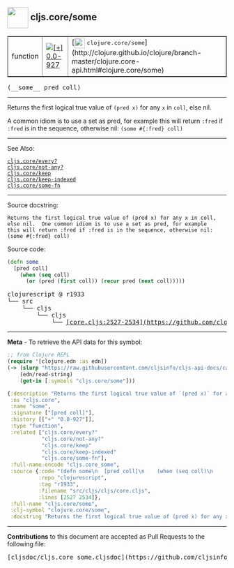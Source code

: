 ## <img width="48px" valign="middle" src="http://i.imgur.com/Hi20huC.png"> cljs.core/some

 <table border="1">
<tr>

<td>function</td>
<td><a href="https://github.com/cljsinfo/cljs-api-docs/tree/0.0-927"><img valign="middle" alt="[+] 0.0-927" src="https://img.shields.io/badge/+-0.0--927-lightgrey.svg"></a> </td>
<td>
[<img height="24px" valign="middle" src="http://i.imgur.com/1GjPKvB.png"> <samp>clojure.core/some</samp>](http://clojure.github.io/clojure/branch-master/clojure.core-api.html#clojure.core/some)
</td>
</tr>
</table>

 <samp>
(__some__ pred coll)<br>
</samp>

---

Returns the first logical true value of `(pred x)` for any `x` in `coll`, else
nil.

A common idiom is to use a set as pred, for example this will return `:fred` if
`:fred` is in the sequence, otherwise nil: `(some #{:fred} coll)`

---


See Also:

[`cljs.core/every?`](cljs.core_everyQMARK.md)<br>
[`cljs.core/not-any?`](cljs.core_not-anyQMARK.md)<br>
[`cljs.core/keep`](cljs.core_keep.md)<br>
[`cljs.core/keep-indexed`](cljs.core_keep-indexed.md)<br>
[`cljs.core/some-fn`](cljs.core_some-fn.md)<br>

---

Source docstring:

```
Returns the first logical true value of (pred x) for any x in coll,
else nil.  One common idiom is to use a set as pred, for example
this will return :fred if :fred is in the sequence, otherwise nil:
(some #{:fred} coll)
```

Source code:

```clj
(defn some
  [pred coll]
    (when (seq coll)
      (or (pred (first coll)) (recur pred (next coll)))))
```

 <pre>
clojurescript @ r1933
└── src
    └── cljs
        └── cljs
            └── <ins>[core.cljs:2527-2534](https://github.com/clojure/clojurescript/blob/r1933/src/cljs/cljs/core.cljs#L2527-L2534)</ins>
</pre>


---

__Meta__ - To retrieve the API data for this symbol:

```clj
;; from Clojure REPL
(require '[clojure.edn :as edn])
(-> (slurp "https://raw.githubusercontent.com/cljsinfo/cljs-api-docs/catalog/cljs-api.edn")
    (edn/read-string)
    (get-in [:symbols "cljs.core/some"]))
```

```clj
{:description "Returns the first logical true value of `(pred x)` for any `x` in `coll`, else\nnil.\n\nA common idiom is to use a set as pred, for example this will return `:fred` if\n`:fred` is in the sequence, otherwise nil: `(some #{:fred} coll)`",
 :ns "cljs.core",
 :name "some",
 :signature ["[pred coll]"],
 :history [["+" "0.0-927"]],
 :type "function",
 :related ["cljs.core/every?"
           "cljs.core/not-any?"
           "cljs.core/keep"
           "cljs.core/keep-indexed"
           "cljs.core/some-fn"],
 :full-name-encode "cljs.core_some",
 :source {:code "(defn some\n  [pred coll]\n    (when (seq coll)\n      (or (pred (first coll)) (recur pred (next coll)))))",
          :repo "clojurescript",
          :tag "r1933",
          :filename "src/cljs/cljs/core.cljs",
          :lines [2527 2534]},
 :full-name "cljs.core/some",
 :clj-symbol "clojure.core/some",
 :docstring "Returns the first logical true value of (pred x) for any x in coll,\nelse nil.  One common idiom is to use a set as pred, for example\nthis will return :fred if :fred is in the sequence, otherwise nil:\n(some #{:fred} coll)"}

```

---

__Contributions__ to this document are accepted as Pull Requests to the following file:

 <pre>
[cljsdoc/cljs.core_some.cljsdoc](https://github.com/cljsinfo/cljs-api-docs/blob/master/cljsdoc/cljs.core_some.cljsdoc)
</pre>

